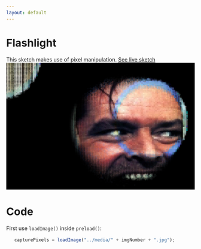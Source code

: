 ```yaml
---
layout: default
---
```

# Flashlight
This sketch makes use of pixel manipulation. [See live sketch](sketch.md)
![Flashlight](./images/flashlight_p5js.png)


# Code
First use `loadImage()` inside `preload()`:
```javascript
   capturePixels = loadImage("../media/" + imgNumber + ".jpg");
```

